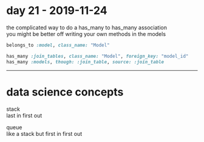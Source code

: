 # day 21 - 2019-11-24

the complicated way to do a has_many to has_many association  
you might be better off writing your own methods in the models

```ruby
belongs_to :model, class_name: "Model"

has_many :join_tables, class_name: "Model", foreign_key: "model_id"
has_many :models, though: :join_table, source: :join_table
```

---

# data science concepts

stack  
last in first out

queue  
like a stack but first in first out
